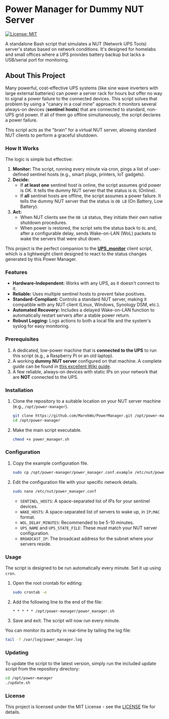 # Power Manager for Dummy NUT Server

[![License: MIT](https://img.shields.io/badge/License-MIT-yellow.svg)](https://opensource.org/licenses/MIT)

A standalone Bash script that simulates a NUT (Network UPS Tools) server's status based on network conditions. It's designed for homelabs and small offices where a UPS provides battery backup but lacks a USB/serial port for monitoring.

## About This Project

Many powerful, cost-effective UPS systems (like sine wave inverters with large external batteries) can power a server rack for hours but offer no way to signal a power failure to the connected devices. This script solves that problem by using a "canary in a coal mine" approach: it monitors several always-on devices (**sentinel hosts**) that are connected to standard, non-UPS grid power. If all of them go offline simultaneously, the script declares a power failure.

This script acts as the "brain" for a virtual NUT server, allowing standard NUT clients to perform a graceful shutdown.

### How It Works

The logic is simple but effective:

1.  **Monitor:** The script, running every minute via cron, pings a list of user-defined sentinel hosts (e.g., smart plugs, printers, IoT gadgets).
2.  **Decide:**
    * If **at least one** sentinel host is online, the script assumes grid power is OK. It tells the dummy NUT server that the status is `OL` (Online).
    * If **all** sentinel hosts are offline, the script assumes a power failure. It tells the dummy NUT server that the status is `OB LB` (On Battery, Low Battery).
3.  **Act:**
    * When NUT clients see the `OB LB` status, they initiate their own native shutdown procedures.
    * When power is restored, the script sets the status back to `OL` and, after a configurable delay, sends Wake-on-LAN (WoL) packets to wake the servers that were shut down.

This project is the perfect companion to the **[UPS_monitor](https://github.com/MarekWo/UPS_monitor)** client script, which is a lightweight client designed to react to the status changes generated by this Power Manager.


### Features

* **Hardware-Independent:** Works with any UPS, as it doesn't connect to it.
* **Reliable:** Uses multiple sentinel hosts to prevent false positives.
* **Standard-Compliant:** Controls a standard NUT server, making it compatible with any NUT client (Linux, Windows, Synology DSM, etc.).
* **Automated Recovery:** Includes a delayed Wake-on-LAN function to automatically restart servers after a stable power return.
* **Robust Logging:** Logs actions to both a local file and the system's syslog for easy monitoring.

### Prerequisites

1.  A dedicated, low-power machine that is **connected to the UPS** to run this script (e.g., a Raspberry Pi or an old laptop).
2.  A working **dummy NUT server** configured on that machine. A complete guide can be found in [this excellent Wiki guide](https://wiki.wojtaszek.it/pl/home/apps/nut/nut-server-install).
3.  A few reliable, always-on devices with static IPs on your network that are **NOT** connected to the UPS.

### Installation

1.  Clone the repository to a suitable location on your NUT server machine (e.g., `/opt/power-manager`).
    ```bash
    git clone https://github.com/MarekWo/PowerManager.git /opt/power-manager
    cd /opt/power-manager
    ```
2.  Make the main script executable.
    ```bash
    chmod +x power_manager.sh
    ```

### Configuration

1.  Copy the example configuration file.
    ```bash
    sudo cp /opt/power-manager/power_manager.conf.example /etc/nut/power_manager.conf
    ```
2.  Edit the configuration file with your specific network details.
    ```bash
    sudo nano /etc/nut/power_manager.conf
    ```

    * `SENTINEL_HOSTS`: A space-separated list of IPs for your sentinel devices.
    * `WAKE_HOSTS`: A space-separated list of servers to wake up, in `IP;MAC` format.
    * `WOL_DELAY_MINUTES`: Recommended to be 5-10 minutes.
    * `UPS_NAME` and `UPS_STATE_FILE`: These must match your NUT server configuration.
    * `BROADCAST_IP`: The broadcast address for the subnet where your servers reside.

### Usage

The script is designed to be run automatically every minute. Set it up using `cron`.

1.  Open the root crontab for editing:
    ```bash
    sudo crontab -e
    ```
2.  Add the following line to the end of the file:
    ```crontab
    * * * * * /opt/power-manager/power_manager.sh
    ```
3.  Save and exit. The script will now run every minute.

You can monitor its activity in real-time by tailing the log file:
```bash
tail -f /var/log/power_manager.log
```

### Updating

To update the script to the latest version, simply run the included update script from the repository directory:

```bash
cd /opt/power-manager
./update.sh
```

### License

This project is licensed under the MIT License - see the [LICENSE](LICENSE) file for details.